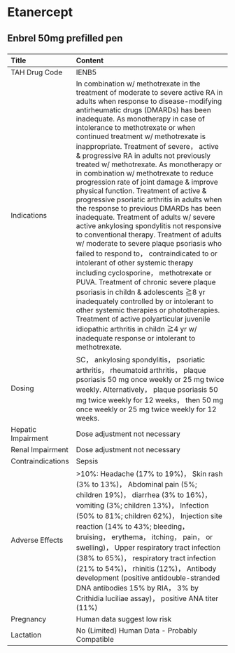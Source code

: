 # Etanercept

## Enbrel 50mg prefilled pen

##### 

| Title              | Content                                                                                                                                                                                                                                                                                                                                                                                                                                                                                                                                                                                                                                                                                                                                                                                                                                                                                                                                                                                                                                                                                                                                                                                                                                                            |
|:-------------------|:-------------------------------------------------------------------------------------------------------------------------------------------------------------------------------------------------------------------------------------------------------------------------------------------------------------------------------------------------------------------------------------------------------------------------------------------------------------------------------------------------------------------------------------------------------------------------------------------------------------------------------------------------------------------------------------------------------------------------------------------------------------------------------------------------------------------------------------------------------------------------------------------------------------------------------------------------------------------------------------------------------------------------------------------------------------------------------------------------------------------------------------------------------------------------------------------------------------------------------------------------------------------|
| TAH Drug Code      | IENB5                                                                                                                                                                                                                                                                                                                                                                                                                                                                                                                                                                                                                                                                                                                                                                                                                                                                                                                                                                                                                                                                                                                                                                                                                                                              |
| Indications        | In combination w/ methotrexate in the treatment of moderate to severe active RA in adults when response to disease-modifying antirheumatic drugs (DMARDs) has been inadequate. As monotherapy in case of intolerance to methotrexate or when continued treatment w/ methotrexate is inappropriate. Treatment of severe， active & progressive RA in adults not previously treated w/ methotrexate. As monotherapy or in combination w/ methotrexate to reduce progression rate of joint damage & improve physical function. Treatment of active & progressive psoriatic arthritis in adults when the response to previous DMARDs has been inadequate. Treatment of adults w/ severe active ankylosing spondylitis not responsive to conventional therapy. Treatment of adults w/ moderate to severe plaque psoriasis who failed to respond to， contraindicated to or intolerant of other systemic therapy including cyclosporine， methotrexate or PUVA. Treatment of chronic severe plaque psoriasis in childn & adolescents ≧8 yr inadequately controlled by or intolerant to other systemic therapies or phototherapies. Treatment of active polyarticular juvenile idiopathic arthritis in childn ≧4 yr w/ inadequate response or intolerant to methotrexate. |
| Dosing             | SC， ankylosing spondylitis， psoriatic arthritis， rheumatoid arthritis， plaque psoriasis 50 mg once weekly or 25 mg twice weekly. Alternatively， plaque psoriasis 50 mg twice weekly for 12 weeks， then 50 mg once weekly or 25 mg twice weekly for 12 weeks.                                                                                                                                                                                                                                                                                                                                                                                                                                                                                                                                                                                                                                                                                                                                                                                                                                                                                                                                                                                                 |
| Hepatic Impairment | Dose adjustment not necessary                                                                                                                                                                                                                                                                                                                                                                                                                                                                                                                                                                                                                                                                                                                                                                                                                                                                                                                                                                                                                                                                                                                                                                                                                                      |
| Renal Impairment   | Dose adjustment not necessary                                                                                                                                                                                                                                                                                                                                                                                                                                                                                                                                                                                                                                                                                                                                                                                                                                                                                                                                                                                                                                                                                                                                                                                                                                      |
| Contraindications  | Sepsis                                                                                                                                                                                                                                                                                                                                                                                                                                                                                                                                                                                                                                                                                                                                                                                                                                                                                                                                                                                                                                                                                                                                                                                                                                                             |
| Adverse Effects    | >10%: Headache (17% to 19%)， Skin rash (3% to 13%)， Abdominal pain (5%; children 19%)， diarrhea (3% to 16%)， vomiting (3%; children 13%)， Infection (50% to 81%; children 62%)， Injection site reaction (14% to 43%; bleeding， bruising， erythema， itching， pain， or swelling)， Upper respiratory tract infection (38% to 65%)， respiratory tract infection (21% to 54%)， rhinitis (12%)， Antibody development (positive antidouble-stranded DNA antibodies 15% by RIA， 3% by Crithidia luciliae assay)， positive ANA titer (11%)                                                                                                                                                                                                                                                                                                                                                                                                                                                                                                                                                                                                                                                                                                                 |
| Pregnancy          | Human data suggest low risk                                                                                                                                                                                                                                                                                                                                                                                                                                                                                                                                                                                                                                                                                                                                                                                                                                                                                                                                                                                                                                                                                                                                                                                                                                        |
| Lactation          | No (Limited) Human Data - Probably Compatible                                                                                                                                                                                                                                                                                                                                                                                                                                                                                                                                                                                                                                                                                                                                                                                                                                                                                                                                                                                                                                                                                                                                                                                                                      |

